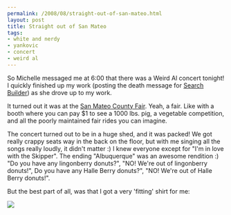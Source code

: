 ```yaml
--- 
permalink: /2008/08/straight-out-of-san-mateo.html
layout: post
title: Straight out of San Mateo
tags: 
- white and nerdy
- yankovic
- concert
- weird al
---
```

So Michelle messaged me at 6:00 that there was a Weird Al concert tonight! I quickly finished up my work (posting the death message for <a href='http://builder.search.yahoo.com'>Search Builder</a>) as she drove up to my work. 


It turned out it was at the <a href='http://www.sanmateocountyfair.com/'>San Mateo County Fair</a>. Yeah, a fair. Like with a booth where you can pay $1 to see a 1000 lbs. pig, a vegetable competition, and all the poorly maintained fair rides you can imagine. 


The concert turned out to be in a huge shed, and it was packed! We got really crappy seats way in the back on the floor, but with me singing all the songs really loudly, it didn't matter :) I knew everyone except for "I'm in love with the Skipper". The ending "Albuquerque" was an awesome rendition :) "Do you have any lingonberry donuts?", "NO! We're out of lingonberry donuts!", Do you have any Halle Berry donuts?", "NO! We're out of Halle Berry donuts!".


But the best part of all, was that I got a very 'fitting' shirt for me:


<img src="http://farm4.static.flickr.com/3076/2766653691_c9a4ea5df4.jpg" />
